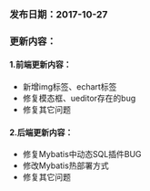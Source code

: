 ### 发布日期：2017-10-27

### 更新内容：

#### 1.前端更新内容：

* 新增img标签、echart标签
* 修复模态框、ueditor存在的bug
* 修复其它问题

#### 2.后端更新内容：

* 修复Mybatis中动态SQL插件BUG
* 修改Mybatis热部署方式
* 修复其它问题



